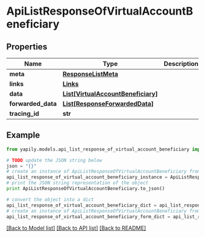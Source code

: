 # ApiListResponseOfVirtualAccountBeneficiary


## Properties

Name | Type | Description | Notes
------------ | ------------- | ------------- | -------------
**meta** | [**ResponseListMeta**](ResponseListMeta.md) |  | [optional] 
**links** | [**Links**](Links.md) |  | [optional] 
**data** | [**List[VirtualAccountBeneficiary]**](VirtualAccountBeneficiary.md) |  | [optional] 
**forwarded_data** | [**List[ResponseForwardedData]**](ResponseForwardedData.md) |  | [optional] 
**tracing_id** | **str** |  | [optional] 

## Example

```python
from yapily.models.api_list_response_of_virtual_account_beneficiary import ApiListResponseOfVirtualAccountBeneficiary

# TODO update the JSON string below
json = "{}"
# create an instance of ApiListResponseOfVirtualAccountBeneficiary from a JSON string
api_list_response_of_virtual_account_beneficiary_instance = ApiListResponseOfVirtualAccountBeneficiary.from_json(json)
# print the JSON string representation of the object
print ApiListResponseOfVirtualAccountBeneficiary.to_json()

# convert the object into a dict
api_list_response_of_virtual_account_beneficiary_dict = api_list_response_of_virtual_account_beneficiary_instance.to_dict()
# create an instance of ApiListResponseOfVirtualAccountBeneficiary from a dict
api_list_response_of_virtual_account_beneficiary_form_dict = api_list_response_of_virtual_account_beneficiary.from_dict(api_list_response_of_virtual_account_beneficiary_dict)
```
[[Back to Model list]](../README.md#documentation-for-models) [[Back to API list]](../README.md#documentation-for-api-endpoints) [[Back to README]](../README.md)


